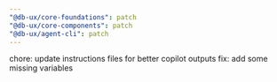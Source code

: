 ```yaml
---
"@db-ux/core-foundations": patch
"@db-ux/core-components": patch
"@db-ux/agent-cli": patch
---
```


chore: update instructions files for better copilot outputs
fix: add some missing variables
